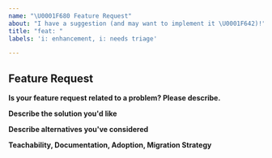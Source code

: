 ```yaml
---
name: "\U0001F680 Feature Request"
about: "I have a suggestion (and may want to implement it \U0001F642)!"
title: "feat: "
labels: 'i: enhancement, i: needs triage'

---
```


## Feature Request

**Is your feature request related to a problem? Please describe.**
<!--- A clear and concise description of what the problem is. Ex. I have an issue when [...] -->

**Describe the solution you'd like**
<!--- A clear and concise description of what you want to happen. Add any considered drawbacks. -->

**Describe alternatives you've considered**
<!--- A clear and concise description of any alternative solutions or features you've considered. -->

**Teachability, Documentation, Adoption, Migration Strategy**
<!--- If you can, explain how users will be able to use this and possibly write out a version the docs.
Maybe a screenshot or design? -->